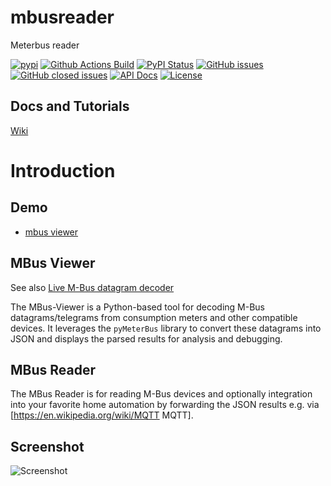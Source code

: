 # mbusreader
Meterbus reader

[![pypi](https://img.shields.io/pypi/pyversions/mbusreader)](https://pypi.org/project/mbusreader/)
[![Github Actions Build](https://github.com/WolfgangFahl/mbusreader/actions/workflows/build.yml/badge.svg)](https://github.com/WolfgangFahl/mbusreader/actions/workflows/build.yml)
[![PyPI Status](https://img.shields.io/pypi/v/mbusreader.svg)](https://pypi.python.org/pypi/mbusreader/)
[![GitHub issues](https://img.shields.io/github/issues/WolfgangFahl/mbusreader.svg)](https://github.com/WolfgangFahl/mbusreader/issues)
[![GitHub closed issues](https://img.shields.io/github/issues-closed/WolfgangFahl/mbusreader.svg)](https://github.com/WolfgangFahl/mbusreader/issues/?q=is%3Aissue+is%3Aclosed)
[![API Docs](https://img.shields.io/badge/API-Documentation-blue)](https://WolfgangFahl.github.io/mbusreader/)
[![License](https://img.shields.io/github/license/WolfgangFahl/mbusreader.svg)](https://www.apache.org/licenses/LICENSE-2.0)

## Docs and Tutorials
[Wiki](https://wiki.bitplan.com/index.php/MBus_Reader)

# Introduction
## Demo
* [mbus viewer](https://mbus.bitplan.com)

## MBus Viewer
See also [Live M-Bus datagram decoder](https://dev-lab.github.io/tmbus/tmbus.htm)

The MBus-Viewer is a Python-based tool for decoding
M-Bus datagrams/telegrams from consumption meters and other
compatible devices. It leverages the `pyMeterBus` library
to convert these datagrams into JSON and displays
the parsed results for analysis and debugging.

## MBus Reader
The MBus Reader is for reading M-Bus devices and optionally integration into
your favorite home automation by forwarding the JSON results e.g. via [https://en.wikipedia.org/wiki/MQTT MQTT].

## Screenshot
![Screenshot](https://github.com/user-attachments/assets/ca0a41ae-6513-496c-b3ce-b3a892f66d3f)
